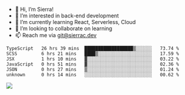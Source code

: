 - 👋 Hi, I’m Sierra!
- 👀 I’m interested in back-end development
- 🌱 I’m currently learning React, Serverless, Cloud
- 💞️ I’m looking to collaborate on learning
- 📫 Reach me via git@sierrac.dev

<!--START_SECTION:waka-->

```text
TypeScript   26 hrs 39 mins  ██████████████████▒░░░░░░   73.74 %
SCSS         6 hrs 21 mins   ████▒░░░░░░░░░░░░░░░░░░░░   17.59 %
JSX          1 hrs 10 mins   ▓░░░░░░░░░░░░░░░░░░░░░░░░   03.22 %
JavaScript   0 hrs 51 mins   ▓░░░░░░░░░░░░░░░░░░░░░░░░   02.36 %
JSON         0 hrs 27 mins   ▒░░░░░░░░░░░░░░░░░░░░░░░░   01.24 %
unknown      0 hrs 14 mins   ░░░░░░░░░░░░░░░░░░░░░░░░░   00.62 %
```

<!--END_SECTION:waka-->


![](https://hit.yhype.me/github/profile?user_id=7351311)
